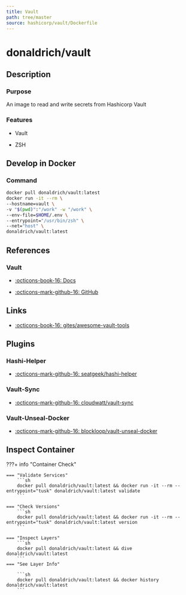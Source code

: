 ```yaml
---
title: Vault
path: tree/master
source: hashicorp/vault/Dockerfile
---
```


# donaldrich/vault

## Description

### Purpose

An image to read and write secrets from Hashicorp Vault

### Features

- Vault

- ZSH

## Develop in Docker

### Command

```sh
docker pull donaldrich/vault:latest
docker run -it --rm \
--hostname=vault \
-v "$(pwd)":"/work" -w "/work" \
--env-file=$HOME/.env \
--entrypoint="/usr/bin/zsh" \
--net="host" \
donaldrich/vault:latest
```

## References

### Vault

- [:octicons-book-16: Docs](https://www.vaultproject.io)

- [:octicons-mark-github-16: GitHub](https://github.com/hashicorp/vault)

## Links

- [:octicons-book-16: gites/awesome-vault-tools](https://github.com/gites/awesome-vault-tools)

## Plugins

### Hashi-Helper

- [:octicons-mark-github-16: seatgeek/hashi-helper](https://github.com/seatgeek/hashi-helper)

### Vault-Sync

- [:octicons-mark-github-16: cloudwatt/vault-sync](https://github.com/cloudwatt/vault-sync)

### Vault-Unseal-Docker

- [:octicons-mark-github-16: blockloop/vault-unseal-docker](https://github.com/blockloop/vault-unseal-docker)

## Inspect Container

???+ info "Container Check"

    === "Validate Services"
        ```sh
        docker pull donaldrich/vault:latest && docker run -it --rm --entrypoint="tusk" donaldrich/vault:latest validate
        ```

    === "Check Versions"
        ```sh
        docker pull donaldrich/vault:latest && docker run -it --rm --entrypoint="tusk" donaldrich/vault:latest version
        ```

    === "Inspect Layers"
        ```sh
        docker pull donaldrich/vault:latest && dive donaldrich/vault:latest
        ```
    === "See Layer Info"

        ```sh
        docker pull donaldrich/vault:latest && docker history donaldrich/vault:latest
        ```
